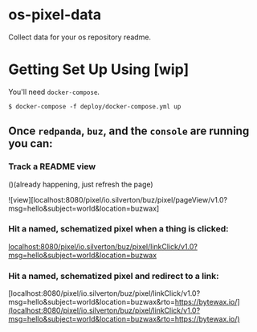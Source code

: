 # os-pixel-data
Collect data for your os repository readme.


# Getting Set Up Using [wip]

You'll need `docker-compose`.


    $ docker-compose -f deploy/docker-compose.yml up

## Once `redpanda`, `buz`, and the `console` are running you can:

### Track a README view

()(already happening, just refresh the page)

![view][localhost:8080/pixel/io.silverton/buz/pixel/pageView/v1.0?msg=hello&subject=world&location=buzwax]

### Hit a named, schematized pixel when a thing is clicked:

[localhost:8080/pixel/io.silverton/buz/pixel/linkClick/v1.0?msg=hello&subject=world&location=buzwax](localhost:8080/pixel/io.silverton/buz/pixel/linkClick/v1.0?msg=hello&subject=world&location=buzwax)

### Hit a named, schematized pixel and redirect to a link:

[localhost:8080/pixel/io.silverton/buz/pixel/linkClick/v1.0?msg=hello&subject=world&location=buzwax&rto=https://bytewax.io/](localhost:8080/pixel/io.silverton/buz/pixel/linkClick/v1.0?msg=hello&subject=world&location=buzwax&rto=https://bytewax.io/)
